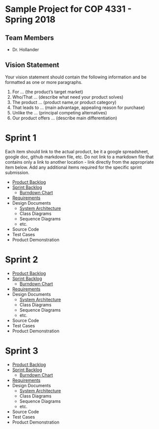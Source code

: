 # Sample Project for COP 4331 - Spring 2018

## Team Members

- Dr. Hollander

## Vision Statement

Your vision statement should contain the following information and be formatted as one or more paragraphs.

1. For ... (the product’s target market)
2. Who/That ... (describe what need your product solves)
3. The product ... (product name,or product category)
4. That leads to ... (main advantage, appealing reason for purchase)
5. Unlike the ... (principal competing alternatives)
6. Our product offers ... (describe main differentiation)

# Sprint 1

Each item should link to the actual product, be it a google spreadsheet, google doc, github markdown file, etc. Do not link to a markdown file that contains only a link to another location - link directly from the appropriate item below. Add any additional items required for the specific sprint submission.

- [Product Backlog](https://github.com/drhollander/COP4331_Sample/blob/master/sprint1/product_backlog.md)
- [Sprint Backlog](https://github.com/drhollander/COP4331_Sample/blob/master/sprint1/sprint_backlog.md)
  - [Burndown Chart](https://www.google.com/search?tbm=isch&q=sprint+burndown+chart&oq=sprint+burndown+chart)
- [Requirements](https://github.com/drhollander/COP4331_Sample/blob/master/sprint1/requirements.md)
- Design Documents
  - [System Architecture](https://github.com/drhollander/COP4331_Sample/blob/master/sprint1/architecture.md)
  - Class Diagrams
  - Sequence Diagrams
  - etc.
- Source Code
- Test Cases
- Product Demonstration

# Sprint 2

- [Product Backlog](https://github.com/drhollander/COP4331_Sample/blob/master/sprint1/product_backlog.md)
- [Sprint Backlog](https://github.com/drhollander/COP4331_Sample/blob/master/sprint1/sprint_backlog.md)
  - [Burndown Chart](https://www.google.com/search?tbm=isch&q=sprint+burndown+chart&oq=sprint+burndown+chart)
- [Requirements](https://github.com/drhollander/COP4331_Sample/blob/master/sprint1/requirements.md)
- Design Documents
  - [System Architecture](https://github.com/drhollander/COP4331_Sample/blob/master/sprint1/architecture.md)
  - Class Diagrams
  - Sequence Diagrams
  - etc.
- Source Code
- Test Cases
- Product Demonstration

# Sprint 3

- [Product Backlog](https://github.com/drhollander/COP4331_Sample/blob/master/sprint1/product_backlog.md)
- [Sprint Backlog](https://github.com/drhollander/COP4331_Sample/blob/master/sprint1/sprint_backlog.md)
  - [Burndown Chart](https://www.google.com/search?tbm=isch&q=sprint+burndown+chart&oq=sprint+burndown+chart)
- [Requirements](https://github.com/drhollander/COP4331_Sample/blob/master/sprint1/requirements.md)
- Design Documents
  - [System Architecture](https://github.com/drhollander/COP4331_Sample/blob/master/sprint1/architecture.md)
  - Class Diagrams
  - Sequence Diagrams
  - etc.
- Source Code
- Test Cases
- Product Demonstration
